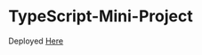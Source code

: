 # TypeScript-Mini-Project


Deployed [Here](https://timvvoodman.github.io/TypeScript-Mini-Project/)
